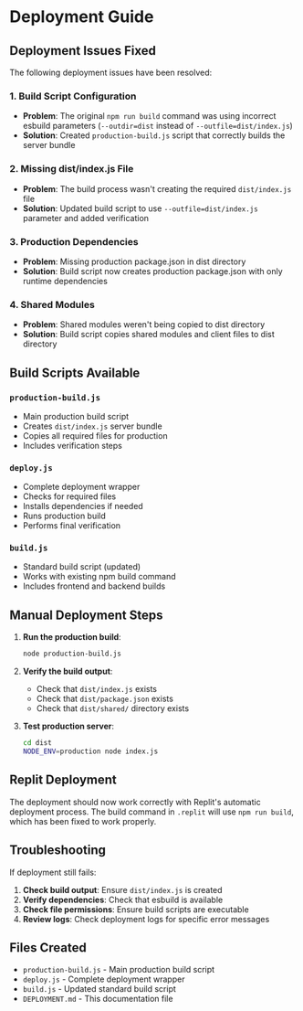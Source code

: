 # Deployment Guide

## Deployment Issues Fixed

The following deployment issues have been resolved:

### 1. Build Script Configuration
- **Problem**: The original `npm run build` command was using incorrect esbuild parameters (`--outdir=dist` instead of `--outfile=dist/index.js`)
- **Solution**: Created `production-build.js` script that correctly builds the server bundle

### 2. Missing dist/index.js File
- **Problem**: The build process wasn't creating the required `dist/index.js` file
- **Solution**: Updated build script to use `--outfile=dist/index.js` parameter and added verification

### 3. Production Dependencies
- **Problem**: Missing production package.json in dist directory
- **Solution**: Build script now creates production package.json with only runtime dependencies

### 4. Shared Modules
- **Problem**: Shared modules weren't being copied to dist directory
- **Solution**: Build script copies shared modules and client files to dist directory

## Build Scripts Available

### `production-build.js`
- Main production build script
- Creates `dist/index.js` server bundle
- Copies all required files for production
- Includes verification steps

### `deploy.js`
- Complete deployment wrapper
- Checks for required files
- Installs dependencies if needed
- Runs production build
- Performs final verification

### `build.js`
- Standard build script (updated)
- Works with existing npm build command
- Includes frontend and backend builds

## Manual Deployment Steps

1. **Run the production build**:
   ```bash
   node production-build.js
   ```

2. **Verify the build output**:
   - Check that `dist/index.js` exists
   - Check that `dist/package.json` exists
   - Check that `dist/shared/` directory exists

3. **Test production server**:
   ```bash
   cd dist
   NODE_ENV=production node index.js
   ```

## Replit Deployment

The deployment should now work correctly with Replit's automatic deployment process. The build command in `.replit` will use `npm run build`, which has been fixed to work properly.

## Troubleshooting

If deployment still fails:

1. **Check build output**: Ensure `dist/index.js` is created
2. **Verify dependencies**: Check that esbuild is available
3. **Check file permissions**: Ensure build scripts are executable
4. **Review logs**: Check deployment logs for specific error messages

## Files Created

- `production-build.js` - Main production build script
- `deploy.js` - Complete deployment wrapper
- `build.js` - Updated standard build script
- `DEPLOYMENT.md` - This documentation file